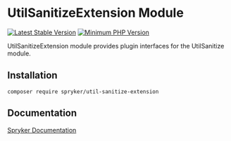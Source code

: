 # UtilSanitizeExtension Module
[![Latest Stable Version](https://poser.pugx.org/spryker/util-sanitize-extension/v/stable.svg)](https://packagist.org/packages/spryker/util-sanitize-extension)
[![Minimum PHP Version](https://img.shields.io/badge/php-%3E%3D%208.3-8892BF.svg)](https://php.net/)

UtilSanitizeExtension module provides plugin interfaces for the UtilSanitize module.

## Installation

```
composer require spryker/util-sanitize-extension
```

## Documentation

[Spryker Documentation](https://docs.spryker.com)
